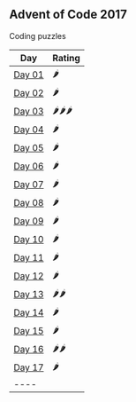 ## Advent of Code 2017

Coding puzzles

| Day | Rating |
|-----|--------|
| [Day 01](http://adventofcode.com/2017/day/01) | 🌶 |
| [Day 02](http://adventofcode.com/2017/day/02) | 🌶 |
| [Day 03](http://adventofcode.com/2017/day/03) | 🌶🌶🌶 |
| [Day 04](http://adventofcode.com/2017/day/04) | 🌶 |
| [Day 05](http://adventofcode.com/2017/day/05) | 🌶 |
| [Day 06](http://adventofcode.com/2017/day/06) | 🌶 |
| [Day 07](http://adventofcode.com/2017/day/07) | 🌶 |
| [Day 08](http://adventofcode.com/2017/day/08) | 🌶 |
| [Day 09](http://adventofcode.com/2017/day/09) | 🌶 |
| [Day 10](http://adventofcode.com/2017/day/10) | 🌶 |
| [Day 11](http://adventofcode.com/2017/day/12) | 🌶 |
| [Day 12](http://adventofcode.com/2017/day/12) | 🌶 |
| [Day 13](http://adventofcode.com/2017/day/13) | 🌶🌶 |
| [Day 14](http://adventofcode.com/2017/day/14) | 🌶 |
| [Day 15](http://adventofcode.com/2017/day/15) | 🌶 |
| [Day 16](http://adventofcode.com/2017/day/16) | 🌶🌶 |
| [Day 17](http://adventofcode.com/2017/day/17) | 🌶 |
| ---- |
